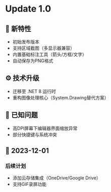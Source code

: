 # Update 1.0

## 🚀 新特性
- 初始发布版本
- 支持区域截图（多显示器兼容）
- 内置基础标注工具（箭头/方框/文字）
- 自动保存为PNG格式

## ⚙️ 技术升级
- 迁移至 .NET 8 运行时
- 重构图像处理核心（System.Drawing替代方案）

## 🐛 已知问题
- 高DPI屏幕下编辑器界面缩放异常
- 部分快捷键与系统冲突

## 📅 2023-12-01
### 后续计划
- 添加云存储集成（OneDrive/Google Drive）
- 支持GIF录屏功能